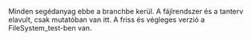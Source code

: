 ﻿Minden segédanyag ebbe a branchbe kerül.
﻿A fájlrendszer és a tanterv elavult, csak mutatóban van itt.
﻿A friss és végleges verzió a FileSystem_test-ben van.
